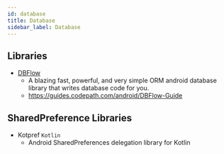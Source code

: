 ```yaml
---
id: database
title: Database
sidebar_label: Database
---
```


## Libraries

* [DBFlow](https://github.com/Raizlabs/DBFlow)
  * A blazing fast, powerful, and very simple ORM android database library that writes database code for you.
  * https://guides.codepath.com/android/DBFlow-Guide​




## SharedPreference Libraries

* Kotpref `Kotlin`
  * Android SharedPreferences delegation library for Kotlin